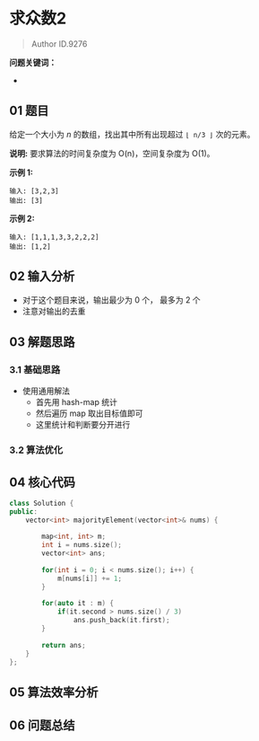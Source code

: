 # 求众数2
> Author ID.9276 

**问题关键词：**

- 

## 01 题目

给定一个大小为 *n* 的数组，找出其中所有出现超过 `⌊ n/3 ⌋` 次的元素。

**说明:** 要求算法的时间复杂度为 O(n)，空间复杂度为 O(1)。

**示例 1:**

```
输入: [3,2,3]
输出: [3]
```

**示例 2:**

```
输入: [1,1,1,3,3,2,2,2]
输出: [1,2]
```

## 02 输入分析

- 对于这个题目来说，输出最少为 0 个， 最多为 2 个
- 注意对输出的去重

## 03 解题思路

### 3.1 基础思路

- 使用通用解法
  - 首先用 hash-map 统计
  - 然后遍历 map 取出目标值即可
  - 这里统计和判断要分开进行

### 3.2 算法优化



## 04 核心代码

```c++
class Solution {
public:
    vector<int> majorityElement(vector<int>& nums) {
        
        map<int, int> m;
        int i = nums.size();
        vector<int> ans;
        
        for(int i = 0; i < nums.size(); i++) {
            m[nums[i]] += 1;
        }
        
        for(auto it : m) {
            if(it.second > nums.size() / 3)
                ans.push_back(it.first);
        }
        
        return ans;
    }
};
```



## 05 算法效率分析



## 06 问题总结

